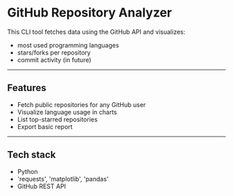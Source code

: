 # GitHub Repository Analyzer

This CLI tool fetches data using the GitHub API and visualizes:
- most used programming languages
- stars/forks per repository
- commit activity (in future)

---

## Features

- Fetch public repositories for any GitHub user
- Visualize language usage in charts
- List top-starred repositories
- Export basic report

---

## Tech stack

- Python
- 'requests', 'matplotlib', 'pandas'
- GitHub REST API